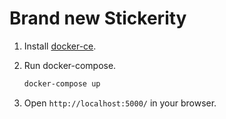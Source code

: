 Brand new Stickerity
====================

1. Install [docker-ce](https://www.docker.com/community-edition).

2. Run docker-compose.

    ```sh
    docker-compose up
    ```
    
3. Open `http://localhost:5000/` in your browser.

